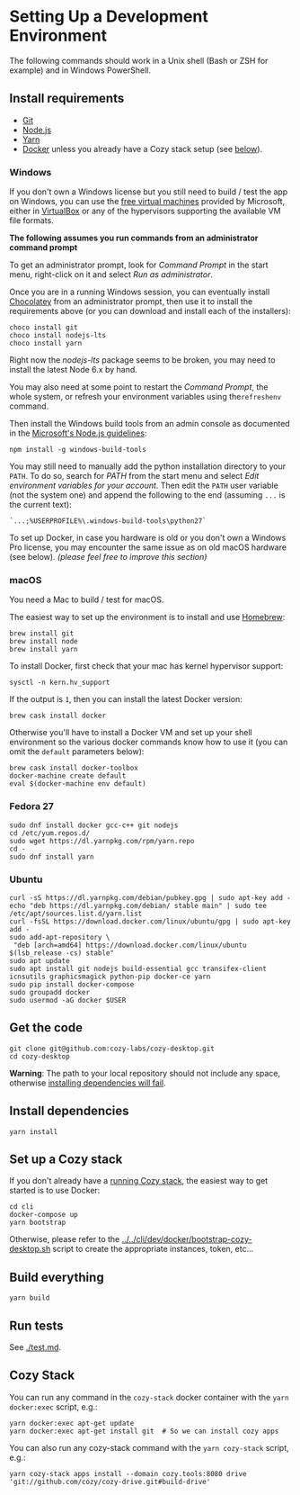 # Setting Up a Development Environment

The following commands should work in a Unix shell (Bash or ZSH for example)
and in Windows PowerShell.

## Install requirements

- [Git](https://git-scm.com/)
- [Node.js](https://nodejs.org/)
- [Yarn](https://yarnpkg.com/)
- [Docker](https://www.docker.com/) unless you already have a Cozy stack setup
  (see [below](#set-up-a-cozy-stack)).

### Windows

If you don't own a Windows license but you still need to build / test the app
on Windows, you can use the
[free virtual machines](https://developer.microsoft.com/en-us/microsoft-edge/tools/vms/)
provided by Microsoft, either in [VirtualBox](https://www.virtualbox.org/) or
any of the hypervisors supporting the available VM file formats.

**The following assumes you run commands from an administrator command prompt**

To get an administrator prompt, look for *Command Prompt* in the start menu,
right-click on it and select *Run as administrator*.

Once you are in a running Windows session, you can eventually install
[Chocolatey](https://chocolatey.org/) from an administrator prompt, then use
it to install the requirements above (or you can download and install each of
the installers):

    choco install git
    choco install nodejs-lts
    choco install yarn

Right now the *nodejs-lts* package seems to be broken, you may need to install
the latest Node 6.x by hand.

You may also need at some point to restart the *Command Prompt*, the whole
system, or refresh your environment variables using the`refreshenv` command.

Then install the Windows build tools from an admin console as documented in the
[Microsoft's Node.js guidelines](https://github.com/Microsoft/nodejs-guidelines/blob/master/windows-environment.md#environment-setup-and-configuration):

    npm install -g windows-build-tools

You may still need to manually add the python installation directory to your
`PATH`.
To do so, search for *PATH* from the start menu and select
*Edit environment variables for your account*.
Then edit the `PATH` user variable (not the system one) and append the
following to the end (assuming `...` is the current text):

    `...;%USERPROFILE%\.windows-build-tools\python27`

To set up Docker, in case you hardware is old or you don't own a Windows Pro
license, you may encounter the same issue as on old macOS hardware (see below).
*(please feel free to improve this section)*


### macOS

You need a Mac to build / test for macOS.

The easiest way to set up the environment is to install and use
[Homebrew](https://brew.sh/):

    brew install git
    brew install node
    brew install yarn

To install Docker, first check that your mac has kernel hypervisor support:

    sysctl -n kern.hv_support

If the output is `1`, then you can install the latest Docker version:

    brew cask install docker

Otherwise you'll have to install a Docker VM and set up your shell environment
so the various docker commands know how to use it (you can omit the `default`
parameters below):

    brew cask install docker-toolbox
    docker-machine create default
    eval $(docker-machine env default)

### Fedora 27

    sudo dnf install docker gcc-c++ git nodejs
    cd /etc/yum.repos.d/
    sudo wget https://dl.yarnpkg.com/rpm/yarn.repo
    cd -
    sudo dnf install yarn

### Ubuntu

    curl -sS https://dl.yarnpkg.com/debian/pubkey.gpg | sudo apt-key add -
    echo "deb https://dl.yarnpkg.com/debian/ stable main" | sudo tee /etc/apt/sources.list.d/yarn.list
    curl -fsSL https://download.docker.com/linux/ubuntu/gpg | sudo apt-key add -
    sudo add-apt-repository \
     "deb [arch=amd64] https://download.docker.com/linux/ubuntu $(lsb_release -cs) stable"
    sudo apt update
    sudo apt install git nodejs build-essential gcc transifex-client icnsutils graphicsmagick python-pip docker-ce yarn
    sudo pip install docker-compose
    sudo groupadd docker
    sudo usermod -aG docker $USER

## Get the code

```
git clone git@github.com:cozy-labs/cozy-desktop.git
cd cozy-desktop
```

**Warning**: The path to your local repository should not include any space,
otherwise [installing dependencies will fail](https://github.com/cozy-labs/cozy-desktop/issues/1097).

## Install dependencies

```
yarn install
```


## Set up a Cozy stack

If you don't already have a [running Cozy stack](https://github.com/cozy/cozy-stack/blob/master/docs/INSTALL.md), the easiest way to get started is to use Docker:

    cd cli
    docker-compose up
    yarn bootstrap

Otherwise, please refer to the
[../../cli/dev/docker/bootstrap-cozy-desktop.sh]()
script to create the appropriate instances, token, etc...


## Build everything

```
yarn build
```


## Run tests

See [./test.md]().


## Cozy Stack

You can run any command in the `cozy-stack` docker container with the
`yarn docker:exec` script, e.g.:

```
yarn docker:exec apt-get update
yarn docker:exec apt-get install git  # So we can install cozy apps
```

You can also run any cozy-stack command with the `yarn cozy-stack` script, e.g.:

```
yarn cozy-stack apps install --domain cozy.tools:8080 drive 'git://github.com/cozy/cozy-drive.git#build-drive'
```
